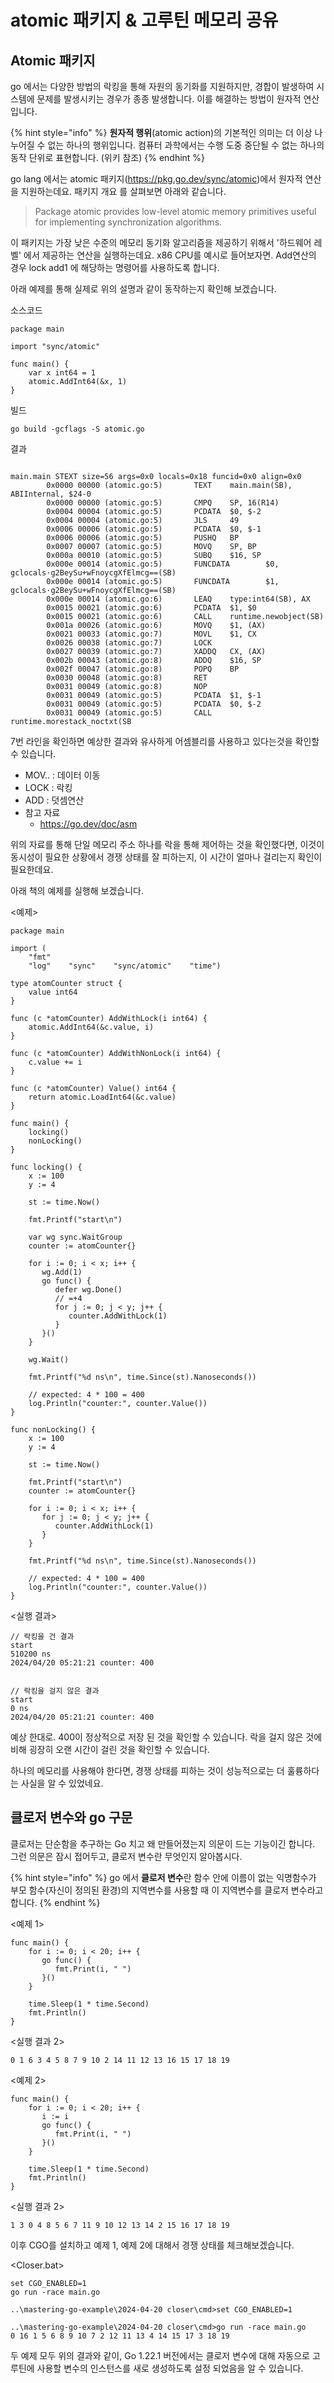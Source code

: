 # atomic 패키지 & 고루틴 메모리 공유

## Atomic 패키지



go 에서는 다양한 방법의 락킹을 통해 자원의 동기화를 지원하지만, 경합이 발생하여 시스템에 문제를 발생시키는 경우가 종종 발생합니다. 이를 해결하는 방법이 원자적 연산입니다.

{% hint style="info" %}
**원자적 행위**(atomic action)의 기본적인 의미는 더 이상 나누어질 수 없는 하나의 행위입니다. 컴퓨터 과학에서는 수행 도중 중단될 수 없는 하나의 동작 단위로 표현합니다. (위키 참조)
{% endhint %}

go lang 에서는 atomic 패키지(https://pkg.go.dev/sync/atomic)에서 원자적 연산을 지원하는데요. 패키지 개요 를 살펴보면 아래와 같습니다.

> Package atomic provides low-level atomic memory primitives useful for implementing synchronization algorithms.

이 패키지는 가장 낮은 수준의 메모리 동기화 알고리즘을 제공하기 위해서 '하드웨어 레벨' 에서 제공하는 연산을 실행하는데요. x86 CPU를 예시로 들어보자면. Add연산의 경우 lock add1 에 해당하는 명령어를 사용하도록 합니다.

아래 예제를 통해 실제로 위의 설명과 같이 동작하는지 확인해 보겠습니다.

소스코드

```
package main  
  
import "sync/atomic"  
  
func main() {  
    var x int64 = 1  
    atomic.AddInt64(&x, 1)  
}
```

빌드

```
go build -gcflags -S atomic.go
```

결과

```

main.main STEXT size=56 args=0x0 locals=0x18 funcid=0x0 align=0x0
        0x0000 00000 (atomic.go:5)       TEXT    main.main(SB), ABIInternal, $24-0
        0x0000 00000 (atomic.go:5)       CMPQ    SP, 16(R14)
        0x0004 00004 (atomic.go:5)       PCDATA  $0, $-2
        0x0004 00004 (atomic.go:5)       JLS     49
        0x0006 00006 (atomic.go:5)       PCDATA  $0, $-1
        0x0006 00006 (atomic.go:5)       PUSHQ   BP
        0x0007 00007 (atomic.go:5)       MOVQ    SP, BP
        0x000a 00010 (atomic.go:5)       SUBQ    $16, SP
        0x000e 00014 (atomic.go:5)       FUNCDATA        $0, gclocals·g2BeySu+wFnoycgXfElmcg==(SB)
        0x000e 00014 (atomic.go:5)       FUNCDATA        $1, gclocals·g2BeySu+wFnoycgXfElmcg==(SB)
        0x000e 00014 (atomic.go:6)       LEAQ    type:int64(SB), AX
        0x0015 00021 (atomic.go:6)       PCDATA  $1, $0
        0x0015 00021 (atomic.go:6)       CALL    runtime.newobject(SB)      
        0x001a 00026 (atomic.go:6)       MOVQ    $1, (AX)
        0x0021 00033 (atomic.go:7)       MOVL    $1, CX
        0x0026 00038 (atomic.go:7)       LOCK
        0x0027 00039 (atomic.go:7)       XADDQ   CX, (AX)
        0x002b 00043 (atomic.go:8)       ADDQ    $16, SP
        0x002f 00047 (atomic.go:8)       POPQ    BP
        0x0030 00048 (atomic.go:8)       RET
        0x0031 00049 (atomic.go:8)       NOP
        0x0031 00049 (atomic.go:5)       PCDATA  $1, $-1
        0x0031 00049 (atomic.go:5)       PCDATA  $0, $-2
        0x0031 00049 (atomic.go:5)       CALL    runtime.morestack_noctxt(SB
```

7번 라인을 확인하면 예상한 결과와 유사하게 어셈블리를 사용하고 있다는것을 확인할 수 있습니다.

* MOV.. : 데이터 이동
* LOCK : 락킹
* ADD : 덧셈연산
* 참고 자료
  * https://go.dev/doc/asm



위의 자료를 통해 단일 메모리 주소 하나를 락을 통해 제어하는 것을 확인했다면, 이것이 동시성이 필요한 상황에서 경쟁 상태를 잘 피하는지, 이 시간이 얼마나 걸리는지 확인이 필요한데요.

아래 책의 예제를 실행해 보겠습니다.

<예제>

```
package main  
  
import (  
    "fmt"  
    "log"    "sync"    "sync/atomic"    "time")  
  
type atomCounter struct {  
    value int64  
}  
  
func (c *atomCounter) AddWithLock(i int64) {  
    atomic.AddInt64(&c.value, i)  
}  
  
func (c *atomCounter) AddWithNonLock(i int64) {  
    c.value += i  
}  
  
func (c *atomCounter) Value() int64 {  
    return atomic.LoadInt64(&c.value)  
}  
  
func main() {  
    locking()  
    nonLocking()  
}  
  
func locking() {  
    x := 100  
    y := 4  
  
    st := time.Now()  
  
    fmt.Printf("start\n")  
  
    var wg sync.WaitGroup  
    counter := atomCounter{}  
  
    for i := 0; i < x; i++ {  
       wg.Add(1)  
       go func() {  
          defer wg.Done()  
          // =+4  
          for j := 0; j < y; j++ {  
             counter.AddWithLock(1)  
          }  
       }()  
    }  
  
    wg.Wait()  
  
    fmt.Printf("%d ns\n", time.Since(st).Nanoseconds())  
  
    // expected: 4 * 100 = 400  
    log.Println("counter:", counter.Value())  
}  
  
func nonLocking() {  
    x := 100  
    y := 4  
  
    st := time.Now()  
  
    fmt.Printf("start\n")  
    counter := atomCounter{}  
  
    for i := 0; i < x; i++ {  
       for j := 0; j < y; j++ {  
          counter.AddWithLock(1)  
       }  
    }  
  
    fmt.Printf("%d ns\n", time.Since(st).Nanoseconds())  
  
    // expected: 4 * 100 = 400  
    log.Println("counter:", counter.Value())  
}

```

<실행 결과>

```
// 락킹을 건 결과
start
510200 ns
2024/04/20 05:21:21 counter: 400


// 락킹을 걸지 않은 결과
start
0 ns
2024/04/20 05:21:21 counter: 400

```

예상 한대로. 400이 정상적으로 저장 된 것을 확인할 수 있습니다. 락을 걸지 않은 것에 비해 굉장히 오랜 시간이 걸린 것을 확인할 수 있습니다.

하나의 메모리를 사용해야 한다면, 경쟁 상태를 피하는 것이 성능적으로는 더 훌륭하다는 사실을 알 수 있었네요.



## 클로저 변수와 go 구문



클로저는 단순함을 추구하는 Go 치고 왜 만들어졌는지 의문이 드는 기능이긴 합니다. 그런 의문은 잠시 접어두고, 클로저 변수란 무엇인지 알아봅시다.

{% hint style="info" %}
go 에서 **클로저 변수**란 함수 안에 이름이 없는 익명함수가 부모 함수(자신이 정의된 환경)의 지역변수를 사용할 때 이 지역변수를 클로저 변수라고 합니다.
{% endhint %}

<예제 1>

```
func main() {  
    for i := 0; i < 20; i++ {  
       go func() {  
          fmt.Print(i, " ")  
       }()  
    }  
  
    time.Sleep(1 * time.Second)  
    fmt.Println()  
}
```

<실행 결과 2>

```
0 1 6 3 4 5 8 7 9 10 2 14 11 12 13 16 15 17 18 19
```

<예제 2>

```
func main() {  
    for i := 0; i < 20; i++ {  
       i := i  
       go func() {  
          fmt.Print(i, " ")  
       }()  
    }  
  
    time.Sleep(1 * time.Second)  
    fmt.Println()  
}
```

<실행 결과 2>

```
1 3 0 4 8 5 6 7 11 9 10 12 13 14 2 15 16 17 18 19
```

이후 CGO를 설치하고 예제 1, 예제 2에 대해서 경쟁 상태를 체크해보겠습니다.

\<Closer.bat>

```
set CGO_ENABLED=1  
go run -race main.go
```

```
..\mastering-go-example\2024-04-20 closer\cmd>set CGO_ENABLED=1 

..\mastering-go-example\2024-04-20 closer\cmd>go run -race main.go 
0 16 1 5 6 8 9 10 7 2 12 11 13 4 14 15 17 3 18 19 
```



두 예제 모두 위의 결과와 같이, Go 1.22.1 버전에서는 클로저 변수에 대해 자동으로 고루틴에 사용할 변수의 인스턴스를 새로 생성하도록 설정 되었음을 알 수 있습니다.

